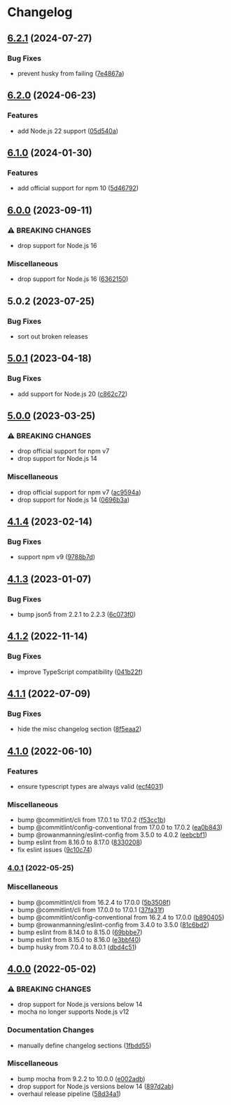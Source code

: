 # Changelog

## [6.2.1](https://github.com/rowanmanning/varname/compare/v6.2.0...v6.2.1) (2024-07-27)


### Bug Fixes

* prevent husky from failing ([7e4867a](https://github.com/rowanmanning/varname/commit/7e4867aac1d45ee12f86af551d77b5c9c12dddec))

## [6.2.0](https://github.com/rowanmanning/varname/compare/v6.1.0...v6.2.0) (2024-06-23)


### Features

* add Node.js 22 support ([05d540a](https://github.com/rowanmanning/varname/commit/05d540a0def53429707d9023678a53bfc1933894))

## [6.1.0](https://github.com/rowanmanning/varname/compare/v6.0.0...v6.1.0) (2024-01-30)


### Features

* add official support for npm 10 ([5d46792](https://github.com/rowanmanning/varname/commit/5d4679227084e3bda7408b429bc01f48c93a9477))

## [6.0.0](https://github.com/rowanmanning/varname/compare/v5.0.2...v6.0.0) (2023-09-11)


### ⚠ BREAKING CHANGES

* drop support for Node.js 16

### Miscellaneous

* drop support for Node.js 16 ([6362150](https://github.com/rowanmanning/varname/commit/636215030e409e1077272e69303c26e9de06ff0b))

## 5.0.2 (2023-07-25)


### Bug Fixes

* sort out broken releases

## [5.0.1](https://github.com/rowanmanning/varname/compare/v5.0.0...v5.0.1) (2023-04-18)


### Bug Fixes

* add support for Node.js 20 ([c862c72](https://github.com/rowanmanning/varname/commit/c862c72938e1ea3e612734be9dd3e36fed5b12ac))

## [5.0.0](https://github.com/rowanmanning/varname/compare/v4.1.4...v5.0.0) (2023-03-25)


### ⚠ BREAKING CHANGES

* drop official support for npm v7
* drop support for Node.js 14

### Miscellaneous

* drop official support for npm v7 ([ac9594a](https://github.com/rowanmanning/varname/commit/ac9594a92e524d8f67e78f21be8a4ea42396be78))
* drop support for Node.js 14 ([0696b3a](https://github.com/rowanmanning/varname/commit/0696b3a84967ef44eaf0433601e6d074588c1bd7))

## [4.1.4](https://github.com/rowanmanning/varname/compare/v4.1.3...v4.1.4) (2023-02-14)


### Bug Fixes

* support npm v9 ([9788b7d](https://github.com/rowanmanning/varname/commit/9788b7d9b49cb352f389cb5c94ad0bb89e9b8366))

## [4.1.3](https://github.com/rowanmanning/varname/compare/v4.1.2...v4.1.3) (2023-01-07)


### Bug Fixes

* bump json5 from 2.2.1 to 2.2.3 ([6c073f0](https://github.com/rowanmanning/varname/commit/6c073f029359bc88fb0fe83fe40a706842e47042))

## [4.1.2](https://github.com/rowanmanning/varname/compare/v4.1.1...v4.1.2) (2022-11-14)


### Bug Fixes

* improve TypeScript compatibility ([041b22f](https://github.com/rowanmanning/varname/commit/041b22f11c5bbe293c4af07acb2be6b4a71cf351))

## [4.1.1](https://github.com/rowanmanning/varname/compare/v4.1.0...v4.1.1) (2022-07-09)


### Bug Fixes

* hide the misc changelog section ([8f5eaa2](https://github.com/rowanmanning/varname/commit/8f5eaa2e1df28c28f074a34208b876a53d02e640))

## [4.1.0](https://github.com/rowanmanning/varname/compare/v4.0.1...v4.1.0) (2022-06-10)


### Features

* ensure typescript types are always valid ([ecf4031](https://github.com/rowanmanning/varname/commit/ecf4031b21ac31f1a8f5d01cb23a7f0c7d08d185))


### Miscellaneous

* bump @commitlint/cli from 17.0.1 to 17.0.2 ([f53cc1b](https://github.com/rowanmanning/varname/commit/f53cc1b1a23acdb1cb47684a777e8b64b84d4568))
* bump @commitlint/config-conventional from 17.0.0 to 17.0.2 ([ea0b843](https://github.com/rowanmanning/varname/commit/ea0b8438100a5aa837fbe61f79f159822520dd4f))
* bump @rowanmanning/eslint-config from 3.5.0 to 4.0.2 ([eebcbf1](https://github.com/rowanmanning/varname/commit/eebcbf1f3b366891e9e001a67299297485ec40cd))
* bump eslint from 8.16.0 to 8.17.0 ([8330208](https://github.com/rowanmanning/varname/commit/8330208c2cc96249d9c9b34675f76ca4a8c9a55a))
* fix eslint issues ([9c10c74](https://github.com/rowanmanning/varname/commit/9c10c742f1d2f208ca0ab96409d04508f3c6cdc5))

### [4.0.1](https://github.com/rowanmanning/varname/compare/v4.0.0...v4.0.1) (2022-05-25)


### Miscellaneous

* bump @commitlint/cli from 16.2.4 to 17.0.0 ([5b3508f](https://github.com/rowanmanning/varname/commit/5b3508f6e9439a5b6464a0d867e9646023df6404))
* bump @commitlint/cli from 17.0.0 to 17.0.1 ([37fa31f](https://github.com/rowanmanning/varname/commit/37fa31fe77c6de093a60dec7da4fbddb53c43b05))
* bump @commitlint/config-conventional from 16.2.4 to 17.0.0 ([b890405](https://github.com/rowanmanning/varname/commit/b890405a5f15ebbb8b21818cea755191881dd4ae))
* bump @rowanmanning/eslint-config from 3.4.0 to 3.5.0 ([81c6bd2](https://github.com/rowanmanning/varname/commit/81c6bd276608b973fe02f4a5de841a3f87be02e3))
* bump eslint from 8.14.0 to 8.15.0 ([69bbbe7](https://github.com/rowanmanning/varname/commit/69bbbe71aab2a01ac2163ec8ba3f3422f6ea5c5b))
* bump eslint from 8.15.0 to 8.16.0 ([e3bbf40](https://github.com/rowanmanning/varname/commit/e3bbf40339b0eedb2e72a347153627b784caf788))
* bump husky from 7.0.4 to 8.0.1 ([dbd4c51](https://github.com/rowanmanning/varname/commit/dbd4c51ec7860c8ec4bb1341291a1dfb619390bd))

## [4.0.0](https://github.com/rowanmanning/varname/compare/v3.1.0...v4.0.0) (2022-05-02)


### ⚠ BREAKING CHANGES

* drop support for Node.js versions below 14
* mocha no longer supports Node.js v12

### Documentation Changes

* manually define changelog sections ([1fbdd55](https://github.com/rowanmanning/varname/commit/1fbdd554fb6b26523e90ec0cc38092e01838e281))


### Miscellaneous

* bump mocha from 9.2.2 to 10.0.0 ([e002adb](https://github.com/rowanmanning/varname/commit/e002adb8333798bfabbf880157ce16194c457192))
* drop support for Node.js versions below 14 ([897d2ab](https://github.com/rowanmanning/varname/commit/897d2ab6ad65939d7fa6316cef58027198330709))
* overhaul release pipeline ([58d34a1](https://github.com/rowanmanning/varname/commit/58d34a1ba023ce15fdf07672efb96ff277d0c6bb))
